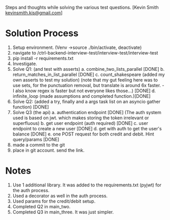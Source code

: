 Steps and thoughts while solving the various test questions.
[Kevin Smith <kevinsmith.kis@gmail.com>]

# Solution Process
1. Setup environment. (Venv ->source ./bin/activate, deactivate)
2. navigate to /ctrl-backend-interview-test/interview-test/interview-test
3. pip install -r requirements.txt
4. Investigate.
5. Solve Q1: (and test with asserts)
    a. combine_two_lists_parallel [DONE]
    b. return_matches_in_list_parallel [DONE]
    c. count_shakespeare (added my own asserts to test my solution) (note that my gut feeling here was to use sets, 
    for the punctuation removal, but translate is around 6x faster. - I also know regex is faster but not everyone 
    likes those...) [DONE]
    d. infinite_loop (made assumptions and completed function.)[DONE]
6. Solve Q2: (added a try, finally and a args task list on an asyncio gather function) [DONE]
7. Solve Q3 (the api)
    a. authentication endpoint  [DONE] (The auth system used is based on jwt. which makes storing the token 
    irrelevant or superfluous)
    b. get user endpoint (auth required) [DONE]
    c. user endpoint to create a new user [DONE]
    d. get with auth to get the user's balance  [DONE]
    e. one POST request for both credit and debit. Hint query/params  [DONE]
8. made a commit to the git
9. place in git account. send the link.

# Notes
1. Use 1 additional library. It was added to the requirements.txt (pyjwt) for the auth process.
2. Used a decorator as well in the auth process.
3. Used params for the credit/debit setup.
4. Completed Q2 in main_two.
5. Completed Q3 in main_three. It was just simpler.
